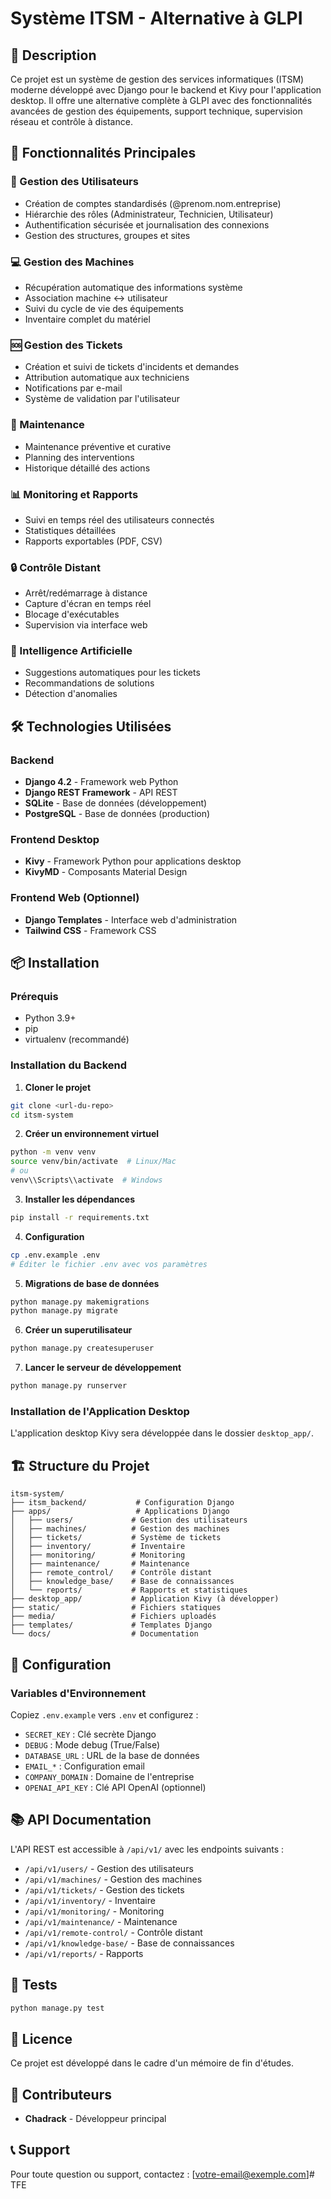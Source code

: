 # Système ITSM - Alternative à GLPI

## 🎯 Description

Ce projet est un système de gestion des services informatiques (ITSM) moderne développé avec Django pour le backend et Kivy pour l'application desktop. Il offre une alternative complète à GLPI avec des fonctionnalités avancées de gestion des équipements, support technique, supervision réseau et contrôle à distance.

## 🚀 Fonctionnalités Principales

### 🔐 Gestion des Utilisateurs
- Création de comptes standardisés (@prenom.nom.entreprise)
- Hiérarchie des rôles (Administrateur, Technicien, Utilisateur)
- Authentification sécurisée et journalisation des connexions
- Gestion des structures, groupes et sites

### 💻 Gestion des Machines
- Récupération automatique des informations système
- Association machine ↔ utilisateur
- Suivi du cycle de vie des équipements
- Inventaire complet du matériel

### 🆘 Gestion des Tickets
- Création et suivi de tickets d'incidents et demandes
- Attribution automatique aux techniciens
- Notifications par e-mail
- Système de validation par l'utilisateur

### 🔧 Maintenance
- Maintenance préventive et curative
- Planning des interventions
- Historique détaillé des actions

### 📊 Monitoring et Rapports
- Suivi en temps réel des utilisateurs connectés
- Statistiques détaillées
- Rapports exportables (PDF, CSV)

### 🔒 Contrôle Distant
- Arrêt/redémarrage à distance
- Capture d'écran en temps réel
- Blocage d'exécutables
- Supervision via interface web

### 🧠 Intelligence Artificielle
- Suggestions automatiques pour les tickets
- Recommandations de solutions
- Détection d'anomalies

## 🛠️ Technologies Utilisées

### Backend
- **Django 4.2** - Framework web Python
- **Django REST Framework** - API REST
- **SQLite** - Base de données (développement)
- **PostgreSQL** - Base de données (production)

### Frontend Desktop
- **Kivy** - Framework Python pour applications desktop
- **KivyMD** - Composants Material Design

### Frontend Web (Optionnel)
- **Django Templates** - Interface web d'administration
- **Tailwind CSS** - Framework CSS

## 📦 Installation

### Prérequis
- Python 3.9+
- pip
- virtualenv (recommandé)

### Installation du Backend

1. **Cloner le projet**
```bash
git clone <url-du-repo>
cd itsm-system
```

2. **Créer un environnement virtuel**
```bash
python -m venv venv
source venv/bin/activate  # Linux/Mac
# ou
venv\\Scripts\\activate  # Windows
```

3. **Installer les dépendances**
```bash
pip install -r requirements.txt
```

4. **Configuration**
```bash
cp .env.example .env
# Éditer le fichier .env avec vos paramètres
```

5. **Migrations de base de données**
```bash
python manage.py makemigrations
python manage.py migrate
```

6. **Créer un superutilisateur**
```bash
python manage.py createsuperuser
```

7. **Lancer le serveur de développement**
```bash
python manage.py runserver
```

### Installation de l'Application Desktop

L'application desktop Kivy sera développée dans le dossier `desktop_app/`.

## 🏗️ Structure du Projet

```
itsm-system/
├── itsm_backend/           # Configuration Django
├── apps/                   # Applications Django
│   ├── users/             # Gestion des utilisateurs
│   ├── machines/          # Gestion des machines
│   ├── tickets/           # Système de tickets
│   ├── inventory/         # Inventaire
│   ├── monitoring/        # Monitoring
│   ├── maintenance/       # Maintenance
│   ├── remote_control/    # Contrôle distant
│   ├── knowledge_base/    # Base de connaissances
│   └── reports/           # Rapports et statistiques
├── desktop_app/           # Application Kivy (à développer)
├── static/                # Fichiers statiques
├── media/                 # Fichiers uploadés
├── templates/             # Templates Django
└── docs/                  # Documentation
```

## 🔧 Configuration

### Variables d'Environnement

Copiez `.env.example` vers `.env` et configurez :

- `SECRET_KEY` : Clé secrète Django
- `DEBUG` : Mode debug (True/False)
- `DATABASE_URL` : URL de la base de données
- `EMAIL_*` : Configuration email
- `COMPANY_DOMAIN` : Domaine de l'entreprise
- `OPENAI_API_KEY` : Clé API OpenAI (optionnel)

## 📚 API Documentation

L'API REST est accessible à `/api/v1/` avec les endpoints suivants :

- `/api/v1/users/` - Gestion des utilisateurs
- `/api/v1/machines/` - Gestion des machines
- `/api/v1/tickets/` - Gestion des tickets
- `/api/v1/inventory/` - Inventaire
- `/api/v1/monitoring/` - Monitoring
- `/api/v1/maintenance/` - Maintenance
- `/api/v1/remote-control/` - Contrôle distant
- `/api/v1/knowledge-base/` - Base de connaissances
- `/api/v1/reports/` - Rapports

## 🧪 Tests

```bash
python manage.py test
```

## 📄 Licence

Ce projet est développé dans le cadre d'un mémoire de fin d'études.

## 👥 Contributeurs

- **Chadrack** - Développeur principal

## 📞 Support

Pour toute question ou support, contactez : [votre-email@exemple.com]#   T F E  
 